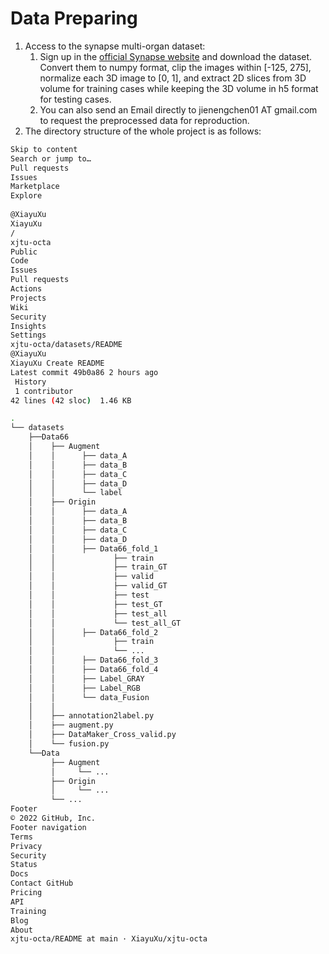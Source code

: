 # Data Preparing

1. Access to the synapse multi-organ dataset:
   1. Sign up in the [official Synapse website](https://www.synapse.org/#!Synapse:syn3193805/wiki/) and download the dataset. Convert them to numpy format, clip the images within [-125, 275], normalize each 3D image to [0, 1], and extract 2D slices from 3D volume for training cases while keeping the 3D volume in h5 format for testing cases.
   2.  You can also send an Email directly to jienengchen01 AT gmail.com to request the preprocessed data for reproduction.
2. The directory structure of the whole project is as follows:

```bash
Skip to content
Search or jump to…
Pull requests
Issues
Marketplace
Explore
 
@XiayuXu 
XiayuXu
/
xjtu-octa
Public
Code
Issues
Pull requests
Actions
Projects
Wiki
Security
Insights
Settings
xjtu-octa/datasets/README
@XiayuXu
XiayuXu Create README
Latest commit 49b0a86 2 hours ago
 History
 1 contributor
42 lines (42 sloc)  1.46 KB

.
└── datasets
    ├──Data66
    │    ├── Augment
    │    │      ├── data_A
    │    │      ├── data_B
    │    │      ├── data_C
    │    │      ├── data_D
    │    │      └── label
    │    ├── Origin
    │    │      ├── data_A
    │    │      ├── data_B
    │    │      ├── data_C
    │    │      ├── data_D
    │    │      ├── Data66_fold_1
    │    │             ├── train
    │    │             ├── train_GT
    │    │             ├── valid
    │    │             ├── valid_GT
    │    │             ├── test
    │    │             ├── test_GT
    │    │             ├── test_all
    │    │             └── test_all_GT
    │    │      ├── Data66_fold_2
    │    │             ├── train
    │    │             └── ...
    │    │      ├── Data66_fold_3
    │    │      ├── Data66_fold_4
    │    │      ├── Label_GRAY
    │    │      ├── Label_RGB
    │    │      └── data_Fusion
    │    │
    │    ├── annotation2label.py
    │    ├── augment.py
    │    ├── DataMaker_Cross_valid.py
    │    └── fusion.py
    └──Data
         ├── Augment
         │     └── ...
         ├── Origin
         │     └── ...
         └── ...
Footer
© 2022 GitHub, Inc.
Footer navigation
Terms
Privacy
Security
Status
Docs
Contact GitHub
Pricing
API
Training
Blog
About
xjtu-octa/README at main · XiayuXu/xjtu-octa
```
